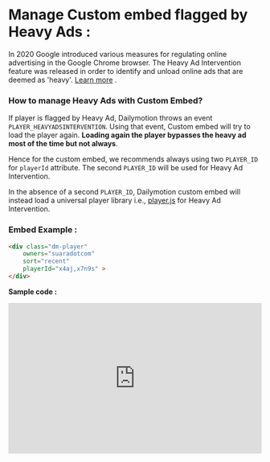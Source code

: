 # Manage Custom embed flagged by Heavy Ads :

In 2020 Google introduced various measures for regulating online advertising in the Google Chrome browser. The Heavy Ad Intervention feature was released in order to identify and unload online ads that are deemed as 'heavy'. [Learn more](https://faq.dailymotion.com/hc/en-us/articles/4414693854738-Manage-player-integration-flagged-by-Heavy-Ad) .

### How to manage Heavy Ads with Custom Embed? 

If player is flagged by Heavy Ad, Dailymotion throws an event `PLAYER_HEAVYADSINTERVENTION`. Using that event, Custom embed will try to load the player again. **Loading again the player bypasses the heavy ad most of the time but not always**.

Hence for the custom embed, we recommends always using two `PLAYER_ID` for `playerId` attribute. The second `PLAYER_ID` will be used for Heavy Ad Intervention.

In the absence of a second `PLAYER_ID`, Dailymotion custom embed will instead load a universal player library i.e., [player.js](https://geo.dailymotion.com/libs/player.js) for Heavy Ad Intervention.

### Embed Example :

```html
<div class="dm-player" 
    owners="suaradotcom"
    sort="recent" 
    playerId="x4aj,x7n9s" >
</div>
```
**Sample code :**

<iframe height="300" style="width: 100%;" scrolling="no" title="Manage Heavy Ad" src="https://codepen.io/skhassandaily/embed/KKQzxGj?default-tab=html%2Cresult&theme-id=light" frameborder="no" loading="lazy" allowtransparency="true" allowfullscreen="true">
  See the Pen <a href="https://codepen.io/skhassandaily/pen/KKQzxGj">
  Manage Heavy Ad</a> by skhassandaily (<a href="https://codepen.io/skhassandaily">@skhassandaily</a>)
  on <a href="https://codepen.io">CodePen</a>.
</iframe>

